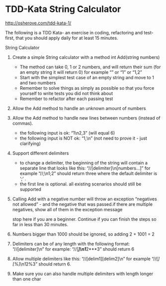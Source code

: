 TDD-Kata String Calculator
=======================

http://osherove.com/tdd-kata-1/

The following is a TDD Kata- an exercise in coding, refactoring and test-first, 
that you should apply daily for at least 15 minutes.

String Calculator

1. Create a simple String calculator with a method int Add(string numbers)
    * The method can take 0, 1 or 2 numbers, and will return their sum (for an empty string it will return 0) for example “” or “1” or “1,2”
    * Start with the simplest test case of an empty string and move to 1 and two numbers
    * Remember to solve things as simply as possible so that you force yourself to write tests you did not think about
    * Remember to refactor after each passing test

2. Allow the Add method to handle an unknown amount of numbers
3. Allow the Add method to handle new lines between numbers (instead of commas).
    * the following input is ok:  “1\n2,3”  (will equal 6)
    * the following input is NOT ok:  “1,\n” (not need to prove it - just clarifying)

4. Support different delimiters
    * to change a delimiter, the beginning of the string will contain a separate line that looks like this:   “//[delimiter]\n[numbers…]” for example “//;\n1;2” should return three where the default delimiter is ‘;’ .
    * the first line is optional. all existing scenarios should still be supported

5. Calling Add with a negative number will throw an exception “negatives not allowed” - and the negative that was passed.if there are multiple negatives, show all of them in the exception message

    stop here if you are a beginner. Continue if you can finish the steps so far in less than 30 minutes.

6. Numbers bigger than 1000 should be ignored, so adding 2 + 1001  = 2
7. Delimiters can be of any length with the following format:  “//[delimiter]\n” for example: “//[***]\n1***2***3” should return 6
8. Allow multiple delimiters like this:  “//[delim1][delim2]\n” for example “//[*][%]\n1*2%3” should return 6.
9. Make sure you can also handle multiple delimiters with length longer than one char